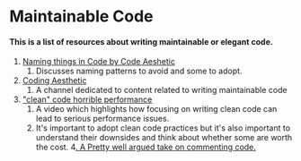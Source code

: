 # Maintainable Code

#### This is a list of resources about writing maintainable or elegant code.

1. [Naming things in Code by Code Aeshetic](https://youtu.be/-J3wNP6u5YU)
   1. Discusses naming patterns to avoid and some to adopt.
2. [Coding Aesthetic](https://www.youtube.com/@CodeAesthetic)
   1. A channel dedicated to content related to writing maintainable code
3. ["clean" code horrible performance](https://www.youtube.com/watch?v=tD5NrevFtbU)
   1. A video which highlights how focusing on writing clean code can lead to serious performance issues.
   2. It's important to adopt clean code practices but it's also important to understand their downsides and think about whether some are worth the cost. 
4[. A Pretty well argued take on commenting code.](https://youtu.be/Bf7vDBBOBUA)